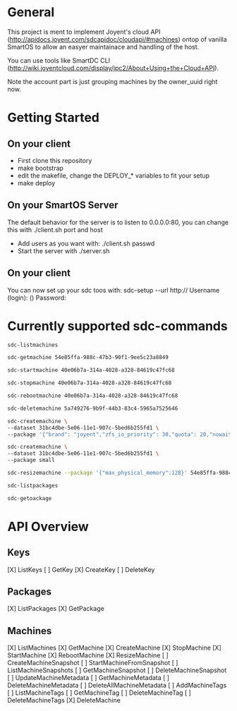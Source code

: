 
General
=======

This project is ment to implement Joyent's cloud API (http://apidocs.joyent.com/sdcapidoc/cloudapi/#machines) ontop of vanilla SmartOS to allow an easyer maintainace and handling of the host.

You can use tools like SmartDC CLI (http://wiki.joyentcloud.com/display/jpc2/About+Using+the+Cloud+API).

Note the account part is just grouping machines by the owner_uuid right now.


Getting Started
===============


On your client
--------------
* First clone this repository
* make bootstrap
* edit the makefile, change the DEPLOY_* variables to fit your setup
* make deploy

On your SmartOS Server
----------------------
The default behavior for the server is to listen to 0.0.0.0:80, you can change this with ./client.sh port and host

* Add users as you want with: ./client.sh passwd <your user> <your pass>
* Start the server with ./server.sh

On your client
--------------
You can now set up your sdc toos with:
sdc-setup --url http://<SmartOS IP>
Username (login): (<your user>)
Password: <your pass>


Currently supported sdc-commands
============================

```sh
sdc-listmachines

sdc-getmachine 54e85ffa-988c-47b3-90f1-9ee5c23a8849

sdc-startmachine 40e06b7a-314a-4028-a328-84619c47fc68

sdc-stopmachine 40e06b7a-314a-4028-a328-84619c47fc68

sdc-rebootmachine 40e06b7a-314a-4028-a328-84619c47fc68

sdc-deletemachine 5a749276-9b9f-44b3-83c4-5965a7525646

sdc-createmachine \
--dataset 31bc4dbe-5e06-11e1-907c-5bed6b255fd1 \
--package '{"brand": "joyent","zfs_io_priority": 30,"quota": 20,"nowait": true,"max_physical_memory": 256,"alias": "zone4","nics": [{"nic_tag": "external","ip": "dhcp"}]}'

sdc-createmachine \
--dataset 31bc4dbe-5e06-11e1-907c-5bed6b255fd1 \
--package small

sdc-resizemachine --package '{"max_physical_memory":128}' 54e85ffa-988c-47b3-90f1-9ee5c23a8849

sdc-listpackages

sdc-getoackage
```

API Overview
============

Keys
----
[X] ListKeys
[ ] GetKey
[X] CreateKey
[ ] DeleteKey


Packages
--------
[X] ListPackages
[X] GetPackage

Machines
--------
[X] ListMachines
[X] GetMachine
[X] CreateMachine
[X] StopMachine
[X] StartMachine
[X] RebootMachine
[X] ResizeMachine
[ ] CreateMachineSnapshot
[ ] StartMachineFromSnapshot
[ ] ListMachineSnapshots
[ ] GetMachineSnapshot
[ ] DeleteMachineSnapshot
[ ] UpdateMachineMetadata
[ ] GetMachineMetadata
[ ] DeleteMachineMetadata
[ ] DeleteAllMachineMetadata
[ ] AddMachineTags
[ ] ListMachineTags
[ ] GetMachineTag
[ ] DeleteMachineTag
[ ] DeleteMachineTags
[X] DeleteMachine
